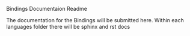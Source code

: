 Bindings Documentaion Readme

The documentation for the Bindings will be submitted here.
Within each languages folder there will be sphinx and rst docs 
